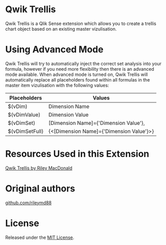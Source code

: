 # Qwik Trellis
Qwik Trellis is a Qlik Sense extension which allows you to create a trellis chart object based on an existing master vizulisation.

# Using Advanced Mode
Qwik Trellis will try to automatically inject the correct set analysis into your formula, however if you need more flexibility then there is an advanced mode available. When advanced mode is turned on, Qwik Trellis will automatically replace all placeholders found within all formulas in the master item vizulisation with the following values:

| Placeholders   | Values                                   |
|----------------|------------------------------------------|
| $(vDim)        | Dimension Name                           |
| $(vDimValue)   | Dimension Value                          |
| $(vDimSet)     | [Dimension Name]={'Dimension Value'},    |
| $(vDimSetFull) | {<[Dimension Name]={'Dimension Value'}>} |

# Resources Used in this Extension
[Qwik Trellis by Riley MacDonald](https://github.com/rileymd88/qwik-trellis)


# Original authors
[github.com/rileymd88](https://github.com/rileymd88)


# License
Released under the [MIT License](LICENSE).
